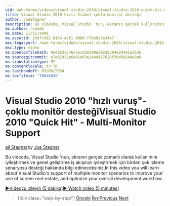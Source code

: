 ```yaml
---
uid: web-forms/videos/visual-studio-2010/visual-studio-2010-quick-hit-multi-monitor-support
title: Visual Studio 2010 hızlı Isabet-çoklu monitör desteği
author: JoeStagner
description: Bu videoda, Visual Studio 'nun, ekranın gerçek kullanımını iyileştirmek için birden çok izleme senaryosu desteği hakkında bilgi edineceksiniz ve genel uygulamanızı en iyi hale getirecaksınız...
ms.author: riande
ms.date: 11/11/2009
ms.assetid: 26dfc502-d164-4261-8006-ffde9a3e3447
msc.legacyurl: /web-forms/videos/visual-studio-2010/visual-studio-2010-quick-hit-multi-monitor-support
msc.type: video
ms.openlocfilehash: 8ed863a546c5ecb58308e292a0294e294e1e263e
ms.sourcegitcommit: e7e91932a6e91a63e2e46417626f39d6b244a3ab
ms.translationtype: MT
ms.contentlocale: tr-TR
ms.lasthandoff: 03/06/2020
ms.locfileid: "78636635"
---
```

# <a name="visual-studio-2010-quick-hit---multi-monitor-support"></a><span data-ttu-id="11cfb-103">Visual Studio 2010 "hızlı vuruş"-çoklu monitör desteği</span><span class="sxs-lookup"><span data-stu-id="11cfb-103">Visual Studio 2010 "Quick Hit" - Multi-Monitor Support</span></span>

<span data-ttu-id="11cfb-104">[ali Stagner](https://github.com/JoeStagner)</span><span class="sxs-lookup"><span data-stu-id="11cfb-104">by [Joe Stagner](https://github.com/JoeStagner)</span></span>

<span data-ttu-id="11cfb-105">Bu videoda, Visual Studio 'nun, ekranın gerçek zamanlı olarak kullanımını iyileştirmek ve genel geliştirme iş akışınızı iyileştirmek için birden çok izleme senaryosu desteği hakkında bilgi edineceksiniz.</span><span class="sxs-lookup"><span data-stu-id="11cfb-105">In this video you will learn about Visual Studio's support of multiple monitor scenarios to improve your use of screen real-estate, and optimize your overall development workflow.</span></span> 

[<span data-ttu-id="11cfb-106">&#9654;Videoyu izleyin (5 dakika)</span><span class="sxs-lookup"><span data-stu-id="11cfb-106">&#9654; Watch video (5 minutes)</span></span>](https://channel9.msdn.com/Blogs/ASP-NET-Site-Videos/visual-studio-2010-quick-hit-multi-monitor-support)

> [!div class="step-by-step"]
> <span data-ttu-id="11cfb-107">[Önceki](visual-studio-2010-quick-hit-intellisense-smart-lists.md)
> [İleri](visual-studio-2010-quick-hit-new-web-project-template.md)</span><span class="sxs-lookup"><span data-stu-id="11cfb-107">[Previous](visual-studio-2010-quick-hit-intellisense-smart-lists.md)
[Next](visual-studio-2010-quick-hit-new-web-project-template.md)</span></span>
